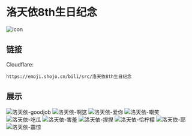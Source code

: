# 洛天依8th生日纪念
![icon](https://emoji.shojo.cn/bili/src/洛天依8th生日纪念/icon.png)
## 链接
Cloudflare:
```
https://emoji.shojo.cn/bili/src/洛天依8th生日纪念
```
## 展示
![洛天依-goodjob](https://emoji.shojo.cn/bili/src/洛天依8th生日纪念/洛天依-goodjob.png)
![洛天依-啊这](https://emoji.shojo.cn/bili/src/洛天依8th生日纪念/洛天依-啊这.png)
![洛天依-爱你](https://emoji.shojo.cn/bili/src/洛天依8th生日纪念/洛天依-爱你.png)
![洛天依-嘲笑](https://emoji.shojo.cn/bili/src/洛天依8th生日纪念/洛天依-嘲笑.png)
![洛天依-吃瓜](https://emoji.shojo.cn/bili/src/洛天依8th生日纪念/洛天依-吃瓜.png)
![洛天依-害羞](https://emoji.shojo.cn/bili/src/洛天依8th生日纪念/洛天依-害羞.png)
![洛天依-捏捏](https://emoji.shojo.cn/bili/src/洛天依8th生日纪念/洛天依-捏捏.png)
![洛天依-恰柠檬](https://emoji.shojo.cn/bili/src/洛天依8th生日纪念/洛天依-恰柠檬.png)
![洛天依-耶](https://emoji.shojo.cn/bili/src/洛天依8th生日纪念/洛天依-耶.png)
![洛天依-震惊](https://emoji.shojo.cn/bili/src/洛天依8th生日纪念/洛天依-震惊.png)
